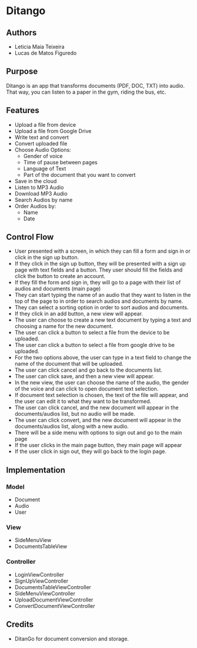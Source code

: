 # Ditango

## Authors
- Leticia Maia Teixeira
- Lucas de Matos Figuredo 

## Purpose
Ditango is an app that transforms documents (PDF, DOC, TXT) into audio. That
way, you can listen to a paper in the gym, riding the bus, etc.

## Features
- Upload a file from device
- Upload a file from Google Drive
- Write text and convert
- Convert uploaded file
- Choose Audio Options:
  - Gender of voice
  - Time of pause between pages
  - Language of Text
  - Part of the document that you want to convert
- Save in the cloud 
- Listen to MP3 Audio
- Download MP3 Audio
- Search Audios by name
- Order Audios by:
  - Name
  - Date

## Control Flow
- User presented with a screen, in which they can fill a form and sign in or
click in the sign up button.
- If they click in the sign up button, they will be presented with a sign up
page with text fields and a button. They user should fill the fields and click
the button to create an account.
- If they fill the form and sign in, they will go to a page with their list of
audios and documents (main page) 
- They can start typing the name of an audio that they want to listen in the
top of the page to in order to search audios and documents by name.
- They can select a sorting option in order to sort audios and documents.
- If they click in an add button, a new view will appear. 
- The user can choose to create a new text document by typing a text and 
choosing a name for the new document.
- The user can click a button to select a file from the device to be uploaded.
- The user can click a button to select a file from google drive to be 
uploaded.
- For the two options above, the user can type in a text field to change the
 name of the document that will be uploaded.
- The user can click cancel and go back to the documents list.
- The user can click save, and then a new view will appear.
- In the new view, the user can choose the name of the audio, the gender of the
 voice and can click to open document text selection.
- If document text selection is chosen, the text of the file will appear, and 
the user can edit it to what they want to be transformed. 
- The user can click cancel, and the new document will appear in the 
documents/audios list, but no audio will be made.
- The user can click convert, and the new document will appear in the 
documents/audios list, along with a new audio.
- There will be a side menu with options to sign out and go to the main page
- If the user clicks in the main page button, they main page will appear
- If the user click in sign out, they will go back to the login page. 

## Implementation

### Model
- Document
- Audio
- User

### View
- SideMenuView
- DocumentsTableView

### Controller
- LoginViewController
- SignUpViewController
- DocumentsTableViewController
- SideMenuViewController
- UploadDocumentViewController
- ConvertDocumentViewController

## Credits
- DitanGo for document conversion and storage.

